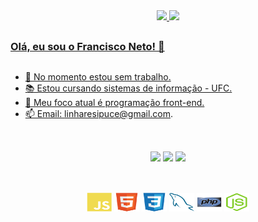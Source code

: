 

<div align="center">
  <a href="https://github.com/Fconeto">
  <img height="165em"  src="https://github-readme-stats.vercel.app/api?username=Fconeto&show_icons=true&theme=dracula&include_all_commits=true&count_private=true" style="max-width:100%"/>
  <img height="165em"  src="https://github-readme-stats.vercel.app/api/top-langs/?username=Fconeto&layout=compact&langs_count=7&theme=dracula" style="max-width:100%"/>
</div>
  
##
  
  ### Olá, eu sou o Francisco Neto! 👋 

##

- 🔭 No momento estou sem trabalho.
- 📚 Estou cursando sistemas de informação - UFC.
- 🌱 Meu foco atual é programação front-end.
- 📫 Email: linharesipuce@gmail.com.
  
##

<div align="center"> <br>
  <a href = "mailto:linharesipuce@gmail.com"><img src="https://img.shields.io/badge/-Gmail-%23333?style=for-the-badge&logo=gmail&logoColor=white" target="_blank"></a>
  <a href="https://www.instagram.com/fco_linharess/" target="_blank"><img src="https://img.shields.io/badge/-Instagram-%23E4405F?style=for-the-badge&logo=instagram&logoColor=white" target="_blank"></a>
  <a href="https://www.linkedin.com/in/francisco-linhares-76344b210/" target="_blank"><img src="https://img.shields.io/badge/-LinkedIn-%230077B5?style=for-the-badge&logo=linkedin&logoColor=white" target="_blank"></a> 
</div>
  
##
  
<div align="center" style="display: inline_block"><br>
  <img align="center" alt="Neto-Js" height="30" width="40" src="https://raw.githubusercontent.com/devicons/devicon/master/icons/javascript/javascript-plain.svg">
  <img align="center" alt="Neto-HTML" height="30" width="40" src="https://raw.githubusercontent.com/devicons/devicon/master/icons/html5/html5-original.svg">
  <img align="center" alt="Neto-CSS" height="30" width="40" src="https://raw.githubusercontent.com/devicons/devicon/master/icons/css3/css3-original.svg">
  <img align="center" alt="Neto-Mysql" height="30" width="40" src="https://raw.githubusercontent.com/devicons/devicon/master/icons/mysql/mysql-original.svg">
  <img align="center" alt="Neto-Mysql" height="30" width="40" src="https://raw.githubusercontent.com/devicons/devicon/master/icons/php/php-original.svg">
  <img align="center" alt="Neto-Mysql" height="30" width="40" src="https://raw.githubusercontent.com/devicons/devicon/master/icons/nodejs/nodejs-plain.svg">
</div>
